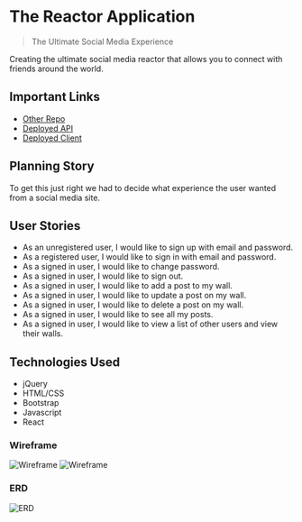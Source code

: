 # The Reactor Application
> The Ultimate Social Media Experience


Creating the ultimate social media reactor that allows you to connect with friends around the world.

## Important Links
* [Other Repo](https://github.com/bbeckford305/Virtual-Closet-API)
* [Deployed API](https://vast-dawn-05766.herokuapp.com/)
* [Deployed Client](https://reactions1.github.io/Reactor/)

## Planning Story

To get this just right we had to decide what experience the user wanted from a social media site.

## User Stories

* As an unregistered user, I would like to sign up with email and password.
* As a registered user, I would like to sign in with email and password.
* As a signed in user, I would like to change password.
* As a signed in user, I would like to sign out.
* As a signed in user, I would like to add a post to my wall.
* As a signed in user, I would like to update a post on my wall.
* As a signed in user, I would like to delete a post on my wall.
* As a signed in user, I would like to see all my posts.
* As a signed in user, I would like to view a list of other users and view their walls.


## Technologies Used
* jQuery
* HTML/CSS
* Bootstrap
* Javascript
* React

### Wireframe

![Wireframe](https://user-images.githubusercontent.com/79342824/118276062-110de600-b47c-11eb-86cb-baa99f703e2b.jpg)
![Wireframe](https://user-images.githubusercontent.com/79342824/118276103-1d923e80-b47c-11eb-8f2b-bec60c23d09d.jpg)

### ERD

![ERD](https://user-images.githubusercontent.com/79342824/118276214-3f8bc100-b47c-11eb-89c5-6181adac5d76.jpg)
